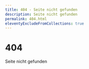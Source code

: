 ```yaml
---
title: 404 - Seite nicht gefunden
description: Seite nicht gefunden
permalink: 404.html
eleventyExcludeFromCollections: true
---
```


# 404

Seite nicht gefunden
